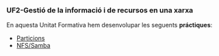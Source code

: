 ### UF2-Gestió de la informació i de recursos en una xarxa

En aquesta Unitat Formativa hem desenvolupar les seguents **práctiques**:
- [Particions](https://htmlpreview.github.io/?https://github.com/Alb1993/Portfoli/blob/main/Portfolio/Modulos/M01-Sistemas_Informaticos/UF2/Practica%20Particiones%20Albert%20Montero/PracticaParticionesAlbertMontero.html)
- [NFS/Samba](https://htmlpreview.github.io/?https://github.com/Alb1993/Portfoli/blob/main/Portfolio/Modulos/M01-Sistemas_Informaticos/UF2/Practica%20NFS%20i%20Samba%20Albert/PracticaNFSiSambaAlbert.html)

